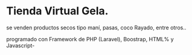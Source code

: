 
<h1>Tienda Virtual Gela. </h1>

<p>se venden productos secos tipo maní, pasas, coco Rayado, entre otros..</p>

<p>programado  con Framework de PHP (Laravel), Boostrap, HTML% y Javascript- </p>

